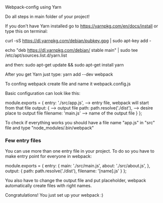 Webpack-config using Yarn


Do all steps in main folder of your project!

If you don't have Yarn installed go to https://yarnpkg.com/en/docs/install or type this on terminal:

curl -sS https://dl.yarnpkg.com/debian/pubkey.gpg | sudo apt-key add -

echo "deb https://dl.yarnpkg.com/debian/ stable main" | sudo tee /etc/apt/sources.list.d/yarn.list

and then:
sudo apt-get update && sudo apt-get install yarn

After you get Yarn just type:
yarn add --dev webpack

To confing webpack create file and name it webpack.config.js

Basic configuration can look like this:

module.exports = {
  entry: './src/app.js',              --> entry file, webpack will start from that file
  output: {                           --> output file
    path: path.resolve('./dist'),     --> desire place to output file
    filename: 'main.js'               --> name of the output file
  }
};

To check if everything works you should have a file name "app.js" in "src" file and type "node_modules/.bin/webpack"

### Few entry files ###

You can use more than one entry file in your project. To do so you have to make entry point for everyone in webpack:

module.exports = {
  entry: {
    main: './src/main.js',
    about: './src/about.js',
  },
  output: {
    path: path.resolve('./dist'),
    filename: '[name].js'
  }
};

You also have to change the output file and put placeholder, webpack automatically create files with right names.

Congratulations! You just set up your webpack :)

